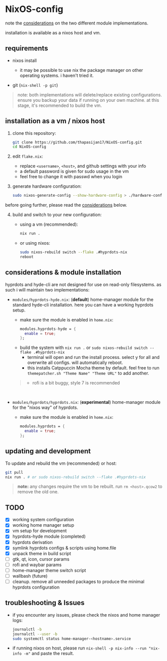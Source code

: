 # NixOS-config

note the [considerations](#considerations--module-installation) on the two different module implementations.

installation is available as a nixos host and vm.

## requirements

- nixos install
  - it may be possible to use nix the package manager on other operating systems. i haven't tried it.
  
- git (`nix-shell -p git`)

> note: both implementations will delete/replace existing configurations. ensure you backup your data if running on your own machine. at this stage, it's recommended to build the vm.

## installation as a vm / nixos host

1. clone this repository:

   ```bash
   git clone https://github.com/thapasijan17/NixOS-config.git
   cd NixOS-config
   ```

2. edit `flake.nix`:
   - replace `<username>`, `<host>`, and github settings with your info
   - a default password is given for sudo usage in the vm
   - feel free to change it with passwd when you login

3. generate hardware configuration:

   ```bash
   sudo nixos-generate-config --show-hardware-config > ./hardware-configuration.nix
   ```

before going further, please read the [considerations](#considerations--module-installation) below.

4. build and switch to your new configuration:

   - using a vm (recommended):
     ```bash
     nix run .
     ```

   - or using nixos:
     ```bash
     sudo nixos-rebuild switch --flake .#hyprdots-nix
     reboot
     ```

## considerations & module installation

hyprdots and hyde-cli are not designed for use on read-only filesystems. as such i will maintain two implementations:

- `modules/hyprdots-hyde.nix`: (**default**) home-manager module for the standard hyde-cli installation. here you can have a working hyprdots setup.
  
  - make sure the module is enabled in `home.nix`:
    ```nix
    modules.hyprdots-hyde = {
      enable = true;
    };
    ```
  - build the system with `nix run .` or `sudo nixos-rebuild switch --flake .#hyprdots-nix`
    - terminal will open and run the install process. select y for all and overwrite all configs. will automatically reboot.
    - this installs Catppuccin Mocha theme by default. feel free to run `themepatcher.sh "Theme Name" "Theme URL"` to add another.
  
  > - rofi is a bit buggy, style 7 is recommended

<br>

- `modules/hyprdots/hyprdots.nix`: (**experimental**) home-manager module for the "nixos way" of hyprdots. 

  - make sure the module is enabled in `home.nix`:
    ```nix
    modules.hyprdots = {
      enable = true;
    };
    ```


## updating and development

To update and rebuild the vm (recommended) or host:

```bash
git pull
nix run . # or sudo nixos-rebuild switch --flake .#hyprdots-nix
```

> **note:** any changes require the vm to be rebuilt. run `rm <host>.qcow2` to remove the old one.


## TODO

- [x] working system configuration
- [x] working home manager setup
- [x] vm setup for development
- [x] hyprdots-hyde module (completed)
- [x]  hyprdots derivation
  - [x] symlink hyprdots configs & scripts using home.file
  - [x] unpack theme in build script
  - [ ] gtk, qt, icon, cursor params
  - [ ] rofi and waybar params
  - [ ] home-manager theme switch script
  - [ ] wallbash (future)
- [ ] cleanup. remove all unneeded packages to produce the minimal hyprdots configuration

## troubleshooting & Issues

- if you encounter any issues, please check the nixos and home manager logs:
  ```bash
  journalctl -b
  journalctl --user -b
  sudo systemctl status home-manager-<hostname>.service
  ```
- if running nixos on host, please run `nix-shell -p nix-info --run "nix-info -m"` and paste the result.

